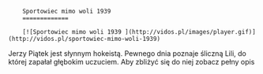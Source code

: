 
        Sportowiec mimo woli 1939 
        =============
        
        [![Sportowiec mimo woli 1939 ](http://vidos.pl/images/player.gif)](http://vidos.pl/sportowiec-mimo-woli-1939)
        
        
 Jerzy Piątek jest słynnym hokeistą. Pewnego dnia poznaje śliczną Lili, do której zapałał głębokim uczuciem. Aby zbliżyć się do niej zobacz pełny opis
    